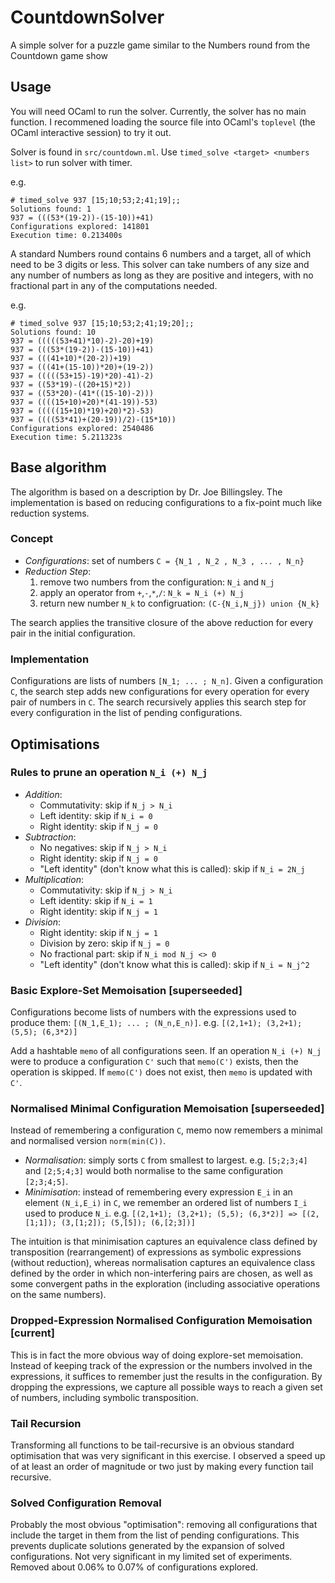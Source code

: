 # CountdownSolver
A simple solver for a puzzle game similar to the Numbers round from the Countdown game show

## Usage

You will need OCaml to run the solver. Currently, the solver has no main function. I recommened loading the source file into OCaml's `toplevel` (the OCaml interactive session) to try it out.

Solver is found in `src/countdown.ml`. Use `timed_solve <target> <numbers list>` to run solver with timer.

e.g.
```
# timed_solve 937 [15;10;53;2;41;19];;
Solutions found: 1
937 = (((53*(19-2))-(15-10))+41)
Configurations explored: 141801
Execution time: 0.213400s
```

A standard Numbers round contains 6 numbers and a target, all of which need to be 3 digits or less. This solver can take numbers of any size and any number of numbers as long as they are positive and integers, with no fractional part in any of the computations needed.

e.g.
```
# timed_solve 937 [15;10;53;2;41;19;20];;
Solutions found: 10
937 = (((((53+41)*10)-2)-20)+19)
937 = (((53*(19-2))-(15-10))+41)
937 = (((41+10)*(20-2))+19)
937 = (((41+(15-10))*20)+(19-2))
937 = (((((53+15)-19)*20)-41)-2)
937 = ((53*19)-((20+15)*2))
937 = ((53*20)-(41*((15-10)-2)))
937 = ((((15+10)+20)*(41-19))-53)
937 = (((((15+10)*19)+20)*2)-53)
937 = ((((53*41)+(20-19))/2)-(15*10))
Configurations explored: 2540486
Execution time: 5.211323s
```

## Base algorithm

The algorithm is based on a description by Dr. Joe Billingsley. The implementation is based on reducing configurations to a fix-point much like reduction systems.

### Concept
- *Configurations*: set of numbers `C = {N_1 , N_2 , N_3 , ... , N_n}`
- *Reduction Step*:
  1. remove two numbers from the configuration: `N_i` and `N_j`
  2. apply an operator from `+`,`-`,`*`,`/`: `N_k = N_i (+) N_j`
  3. return new number `N_k` to configruation: `(C-{N_i,N_j}) union {N_k}`

The search applies the transitive closure of the above reduction for every pair in the initial configuration.

### Implementation
Configurations are lists of numbers `[N_1; ... ; N_n]`. Given a configuration `C`, the search step adds new configurations for every operation for every pair of numbers in `C`. The search recursively applies this search step for every configuration in the list of pending configurations.

## Optimisations

### Rules to prune an operation `N_i (+) N_j`
- *Addition*:
  - Commutativity: skip if `N_j > N_i`
  - Left identity: skip if `N_i = 0`
  - Right identity: skip if `N_j = 0`
- *Subtraction*:
  - No negatives: skip if `N_j > N_i`
  - Right identity: skip if `N_j = 0`
  - "Left identity" (don't know what this is called): skip if `N_i = 2N_j`
- *Multiplication*:
  - Commutativity: skip if `N_j > N_i`
  - Left identity: skip if `N_i = 1`
  - Right identity: skip if `N_j = 1`
- *Division*:
  - Right identity: skip if `N_j = 1`
  - Division by zero: skip if `N_j = 0`
  - No fractional part: skip if `N_i mod N_j <> 0`
  - "Left identity" (don't know what this is called): skip if `N_i = N_j^2`

### Basic Explore-Set Memoisation [superseeded]
Configurations become lists of numbers with the expressions used to produce them: `[(N_1,E_1); ... ; (N_n,E_n)]`.
e.g. `[(2,1+1); (3,2+1); (5,5); (6,3*2)]`

Add a hashtable `memo` of all configurations seen. If an operation `N_i (+) N_j` were to produce a configuration `C'` such that `memo(C')` exists, then the operation is skipped. If `memo(C')` does not exist, then `memo` is updated with `C'`.

### Normalised Minimal Configuration Memoisation [superseeded]
Instead of remembering a configuration `C`, memo now remembers a minimal and normalised version `norm(min(C))`.

- *Normalisation*: simply sorts `C` from smallest to largest.
e.g. `[5;2;3;4]` and `[2;5;4;3]` would both normalise to the same configuration `[2;3;4;5]`.
- *Minimisation*: instead of remembering every expression `E_i` in an element `(N_i,E_i)` in `C`, we remember an ordered list of numbers `I_i` used to produce `N_i`.
e.g. `[(2,1+1); (3,2+1); (5,5); (6,3*2)] => [(2,[1;1]); (3,[1;2]); (5,[5]); (6,[2;3])]`

The intuition is that minimisation captures an equivalence class defined by transposition (rearrangement) of expressions as symbolic expressions (without reduction), whereas normalisation captures an equivalence class defined by the order in which non-interfering pairs are chosen, as well as some convergent paths in the exploration (including associative operations on the same numbers).

### Dropped-Expression Normalised Configuration Memoisation [current]
This is in fact the more obvious way of doing explore-set memoisation. Instead of keeping track of the expression or the numbers involved in the expressions, it suffices to remember just the results in the configuration. By dropping the expressions, we capture all possible ways to reach a given set of numbers, including symbolic transposition.

### Tail Recursion
Transforming all functions to be tail-recursive is an obvious standard optimisation that was very significant in this exercise. I observed a speed up of at least an order of magnitude or two just by making every function tail recursive.

### Solved Configuration Removal
Probably the most obvious "optimisation": removing all configurations that include the target in them from the list of pending configurations. This prevents duplicate solutions generated by the expansion of solved configurations. Not very significant in my limited set of experiments. Removed about 0.06% to 0.07% of configurations explored.
